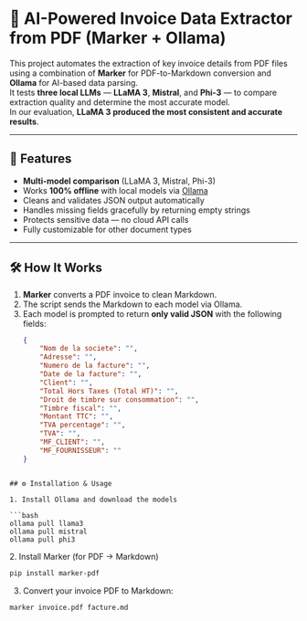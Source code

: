 # 📄 AI-Powered Invoice Data Extractor from PDF (Marker + Ollama)

This project automates the extraction of key invoice details from PDF files using a combination of **Marker** for PDF-to-Markdown conversion and **Ollama** for AI-based data parsing.  
It tests **three local LLMs** — **LLaMA 3**, **Mistral**, and **Phi-3** — to compare extraction quality and determine the most accurate model.  
In our evaluation, **LLaMA 3 produced the most consistent and accurate results**.

---

## 🚀 Features
- **Multi-model comparison** (LLaMA 3, Mistral, Phi-3)  
- Works **100% offline** with local models via [Ollama](https://ollama.com/)  
- Cleans and validates JSON output automatically  
- Handles missing fields gracefully by returning empty strings  
- Protects sensitive data — no cloud API calls  
- Fully customizable for other document types

---

## 🛠 How It Works
1. **Marker** converts a PDF invoice to clean Markdown.  
2. The script sends the Markdown to each model via Ollama.  
3. Each model is prompted to return **only valid JSON** with the following fields:
   ```json
   {
       "Nom de la societe": "",
       "Adresse": "",
       "Numero de la facture": "",
       "Date de la facture": "",
       "Client": "",
       "Total Hors Taxes (Total HT)": "",
       "Droit de timbre sur consommation": "",
       "Timbre fiscal": "",
       "Montant TTC": "",
       "TVA percentage": "",
       "TVA": "",
       "MF_CLIENT": "",
       "MF_FOURNISSEUR": ""
   }
```

## ⚙️ Installation & Usage

1️. Install Ollama and download the models

```bash
ollama pull llama3
ollama pull mistral
ollama pull phi3
```

2️. Install Marker (for PDF → Markdown)

```bash
pip install marker-pdf
```

3. Convert your invoice PDF to Markdown:
   
```bash
marker invoice.pdf facture.md
```

